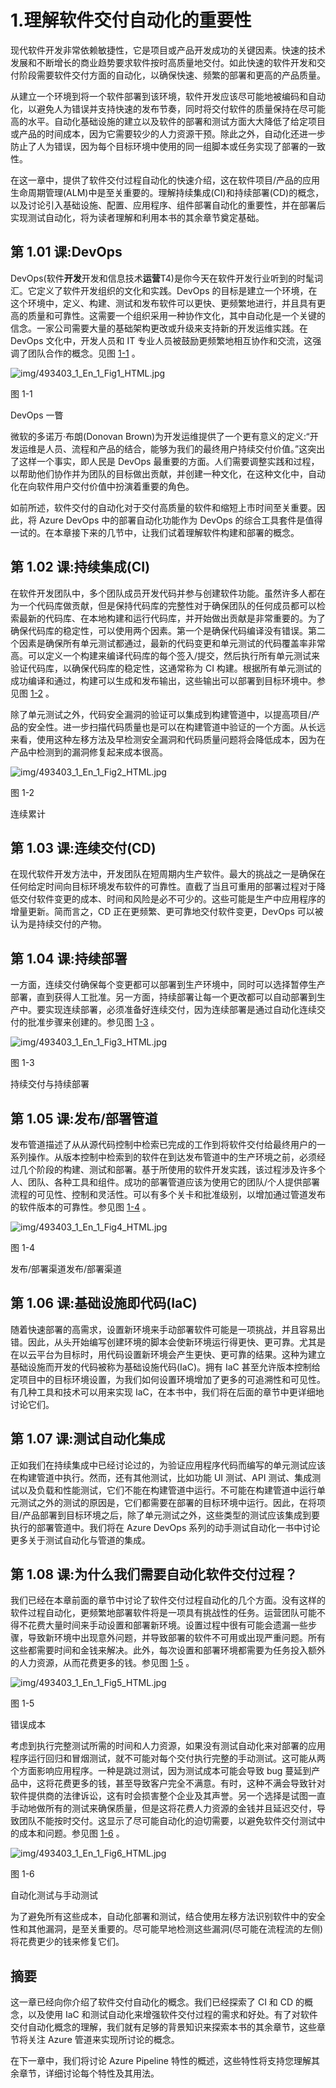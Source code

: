 # 1.理解软件交付自动化的重要性

现代软件开发非常依赖敏捷性，它是项目或产品开发成功的关键因素。快速的技术发展和不断增长的商业趋势要求软件按时高质量地交付。如此快速的软件开发和交付阶段需要软件交付方面的自动化，以确保快速、频繁的部署和更高的产品质量。

从建立一个环境到将一个软件部署到该环境，软件开发应该尽可能地被编码和自动化，以避免人为错误并支持快速的发布节奏，同时将交付软件的质量保持在尽可能高的水平。自动化基础设施的建立以及软件的部署和测试方面大大降低了给定项目或产品的时间成本，因为它需要较少的人力资源干预。除此之外，自动化还进一步防止了人为错误，因为每个目标环境中使用的同一组脚本或任务实现了部署的一致性。

在这一章中，提供了软件交付过程自动化的快速介绍，这在软件项目/产品的应用生命周期管理(ALM)中是至关重要的。理解持续集成(CI)和持续部署(CD)的概念，以及讨论引入基础设施、配置、应用程序、组件部署自动化的重要性，并在部署后实现测试自动化，将为读者理解和利用本书的其余章节奠定基础。

## 第 1.01 课:DevOps

DevOps(软件**开发**开发和信息技术**运营**T4)是你今天在软件开发行业听到的时髦词汇。它定义了软件开发组织的文化和实践。DevOps 的目标是建立一个环境，在这个环境中，定义、构建、测试和发布软件可以更快、更频繁地进行，并且具有更高的质量和可靠性。这需要一个组织采用一种协作文化，其中自动化是一个关键的信念。一家公司需要大量的基础架构更改或升级来支持新的开发运维实践。在 DevOps 文化中，开发人员和 IT 专业人员被鼓励更频繁地相互协作和交流，这强调了团队合作的概念。见图 [1-1](#Fig1) 。

![img/493403_1_En_1_Fig1_HTML.jpg](img/493403_1_En_1_Fig1_HTML.jpg)

图 1-1

DevOps 一瞥

微软的多诺万·布朗(Donovan Brown)为开发运维提供了一个更有意义的定义:“开发运维是人员、流程和产品的结合，能够为我们的最终用户持续交付价值。”这突出了这样一个事实，即人民是 DevOps 最重要的方面。人们需要调整实践和过程，以帮助他们协作并为团队的目标做出贡献，并创建一种文化，在这种文化中，自动化在向软件用户交付价值中扮演着重要的角色。

如前所述，软件交付的自动化对于交付高质量的软件和缩短上市时间至关重要。因此，将 Azure DevOps 中的部署自动化功能作为 DevOps 的综合工具套件是值得一试的。在本章接下来的几节中，让我们试着理解软件构建和部署的概念。

## 第 1.02 课:持续集成(CI)

在软件开发团队中，多个团队成员开发代码并参与创建软件功能。虽然许多人都在为一个代码库做贡献，但是保持代码库的完整性对于确保团队的任何成员都可以检索最新的代码库、在本地构建和运行代码库，并开始做出贡献是非常重要的。为了确保代码库的稳定性，可以使用两个因素。第一个是确保代码编译没有错误。第二个因素是确保所有单元测试都通过，最新的代码变更和单元测试的代码覆盖率非常高。可以定义一个构建来编译代码库的每个签入/提交，然后执行所有单元测试来验证代码库，以确保代码库的稳定性，这通常称为 CI 构建。根据所有单元测试的成功编译和通过，构建可以生成和发布输出，这些输出可以部署到目标环境中。参见图 [1-2](#Fig2) 。

除了单元测试之外，代码安全漏洞的验证可以集成到构建管道中，以提高项目/产品的安全性。进一步扫描代码质量也是可以在构建管道中验证的一个方面。从长远来看，使用这种左移方法及早检测安全漏洞和代码质量问题将会降低成本，因为在产品中检测到的漏洞修复起来成本很高。

![img/493403_1_En_1_Fig2_HTML.jpg](img/493403_1_En_1_Fig2_HTML.jpg)

图 1-2

连续累计

## 第 1.03 课:连续交付(CD)

在现代软件开发方法中，开发团队在短周期内生产软件。最大的挑战之一是确保在任何给定时间向目标环境发布软件的可靠性。直截了当且可重用的部署过程对于降低交付软件变更的成本、时间和风险是必不可少的。这些可能是生产中应用程序的增量更新。简而言之，CD 正在更频繁、更可靠地交付软件变更，DevOps 可以被认为是持续交付的产物。

## 第 1.04 课:持续部署

一方面，连续交付确保每个变更都可以部署到生产环境中，同时可以选择暂停生产部署，直到获得人工批准。另一方面，持续部署让每一个更改都可以自动部署到生产中。要实现连续部署，必须准备好连续交付，因为连续部署是通过自动化连续交付的批准步骤来创建的。参见图 [1-3](#Fig3) 。

![img/493403_1_En_1_Fig3_HTML.jpg](img/493403_1_En_1_Fig3_HTML.jpg)

图 1-3

持续交付与持续部署

## 第 1.05 课:发布/部署管道

发布管道描述了从从源代码控制中检索已完成的工作到将软件交付给最终用户的一系列操作。从版本控制中检索到的软件在到达发布管道中的生产环境之前，必须经过几个阶段的构建、测试和部署。基于所使用的软件开发实践，该过程涉及许多个人、团队、各种工具和组件。成功的部署管道应该为使用它的团队/个人提供部署流程的可见性、控制和灵活性。可以有多个关卡和批准级别，以增加通过管道发布的软件版本的可靠性。参见图 [1-4](#Fig4) 。

![img/493403_1_En_1_Fig4_HTML.jpg](img/493403_1_En_1_Fig4_HTML.jpg)

图 1-4

发布/部署渠道发布/部署渠道

## 第 1.06 课:基础设施即代码(IaC)

随着快速部署的高需求，设置新环境来手动部署软件可能是一项挑战，并且容易出错。因此，从头开始编写创建环境的脚本会使新环境运行得更快、更可靠。尤其是在以云平台为目标时，用代码设置新环境会产生更快、更可靠的结果。这种为建立基础设施而开发的代码被称为基础设施代码(IaC)。拥有 IaC 甚至允许版本控制给定项目中的目标环境设置，为我们如何设置环境增加了更多的可追溯性和可见性。有几种工具和技术可以用来实现 IaC，在本书中，我们将在后面的章节中更详细地讨论它们。

## 第 1.07 课:测试自动化集成

正如我们在持续集成中已经讨论过的，为验证应用程序代码而编写的单元测试应该在构建管道中执行。然而，还有其他测试，比如功能 UI 测试、API 测试、集成测试以及负载和性能测试，它们不能在构建管道中运行。不可能在构建管道中运行单元测试之外的测试的原因是，它们都需要在部署的目标环境中运行。因此，在将项目/产品部署到目标环境之后，除了单元测试之外，这些类型的测试应该集成到要执行的部署管道中。我们将在 Azure DevOps 系列的动手测试自动化一书中讨论更多关于测试自动化与管道的集成。

## 第 1.08 课:为什么我们需要自动化软件交付过程？

我们已经在本章前面的章节中讨论了软件交付过程自动化的几个方面。没有这样的软件过程自动化，更频繁地部署软件将是一项具有挑战性的任务。运营团队可能不得不花费大量时间来手动设置和部署新环境。设置过程中很有可能会遗漏一些步骤，导致新环境中出现意外问题，并导致部署的软件不可用或出现严重问题。所有这些都需要时间和金钱来解决。此外，每次设置和部署环境都需要为任务投入额外的人力资源，从而花费更多的钱。参见图 [1-5](#Fig5) 。

![img/493403_1_En_1_Fig5_HTML.jpg](img/493403_1_En_1_Fig5_HTML.jpg)

图 1-5

错误成本

考虑到执行完整测试所需的时间和人力资源，如果没有测试自动化来对部署的应用程序运行回归和冒烟测试，就不可能对每个交付执行完整的手动测试。这可能从两个方面影响应用程序。一种是跳过测试，因为测试成本可能会导致 bug 蔓延到产品中，这将花费更多的钱，甚至导致客户完全不满意。有时，这种不满会导致针对软件提供商的法律诉讼，这有时会损害整个企业及其声誉。另一个选择是试图一直手动地做所有的测试来确保质量，但是这将花费人力资源的金钱并且延迟交付，导致团队不能按时交付。这显示了尽可能自动化的迫切需要，以避免软件交付测试中的成本和问题。参见图 [1-6](#Fig6) 。

![img/493403_1_En_1_Fig6_HTML.jpg](img/493403_1_En_1_Fig6_HTML.jpg)

图 1-6

自动化测试与手动测试

为了避免所有这些成本，自动化部署和测试，结合使用左移方法识别软件中的安全性和其他漏洞，是至关重要的。尽可能早地检测这些漏洞(尽可能在流程流的左侧)将花费更少的钱来修复它们。

## 摘要

这一章已经向你介绍了软件交付自动化的概念。我们已经探索了 CI 和 CD 的概念，以及使用 IaC 和测试自动化来增强软件交付过程的需求和好处。有了对软件交付自动化概念的理解，我们就有足够的背景知识来探索本书的其余章节，这些章节将关注 Azure 管道来实现所讨论的概念。

在下一章中，我们将讨论 Azure Pipeline 特性的概述，这些特性将支持您理解其余章节，详细讨论每个特性及其用法。